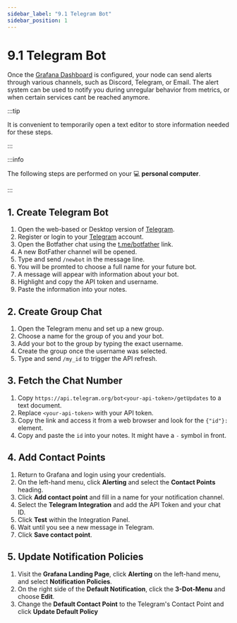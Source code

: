 ```yaml
---
sidebar_label: "9.1 Telegram Bot"
sidebar_position: 1
---
```


# 9.1 Telegram Bot

Once the [Grafana Dashboard](/docs/guides/monitoring/dashboard-configuration.md) is configured, your node can send alerts through various channels, such as Discord, Telegram, or Email. The alert system can be used to notify you during unregular behavior from metrics, or when certain services cant be reached anymore.

:::tip

It is convenient to temporarily open a text editor to store information needed for these steps.

:::

:::info

The following steps are performed on your 💻 **personal computer**.

:::

## 1. Create Telegram Bot

1. Open the web-based or Desktop version of [Telegram](https://telegram.org/apps).
2. Register or login to your [Telegram](https://telegram.org/) account.
3. Open the Botfather chat using the [t.me/botfather](https://t.me/botfather) link.
4. A new BotFather channel will be opened.
5. Type and send `/newbot` in the message line.
6. You will be promted to choose a full name for your future bot.
7. A message will appear with information about your bot.
8. Highlight and copy the API token and username.
9. Paste the information into your notes.

## 2. Create Group Chat

1. Open the Telegram menu and set up a new group.
2. Choose a name for the group of you and your bot.
3. Add your bot to the group by typing the exact username.
4. Create the group once the username was selected.
5. Type and send `/my_id` to trigger the API refresh.

## 3. Fetch the Chat Number

1. Copy `https://api.telegram.org/bot<your-api-token>/getUpdates` to a text document.
2. Replace `<your-api-token>` with your API token.
3. Copy the link and access it from a web browser and look for the `{"id"}:` element.
4. Copy and paste the `id` into your notes. It might have a `-` symbol in front.

## 4. Add Contact Points

1. Return to Grafana and login using your credentials.
2. On the left-hand menu, click **Alerting** and select the **Contact Points** heading.
3. Click **Add contact point** and fill in a name for your notification channel.
4. Select the **Telegram Integration** and add the API Token and your chat ID.
5. Click **Test** within the Integration Panel.
6. Wait until you see a new message in Telegram.
7. Click **Save contact point**.

## 5. Update Notification Policies

1. Visit the **Grafana Landing Page**, click **Alerting** on the left-hand menu, and select **Notification Policies**.
2. On the right side of the **Default Notification**, click the **3-Dot-Menu** and choose **Edit**.
3. Change the **Default Contact Point** to the Telegram's Contact Point and click **Update Default Policy**
